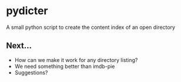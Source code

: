 # pydicter
A small python script to create the content index of an open directory

## Next...

- How can we make it work for any directory listing?
- We need something better than imdb-pie
- Suggestions?
